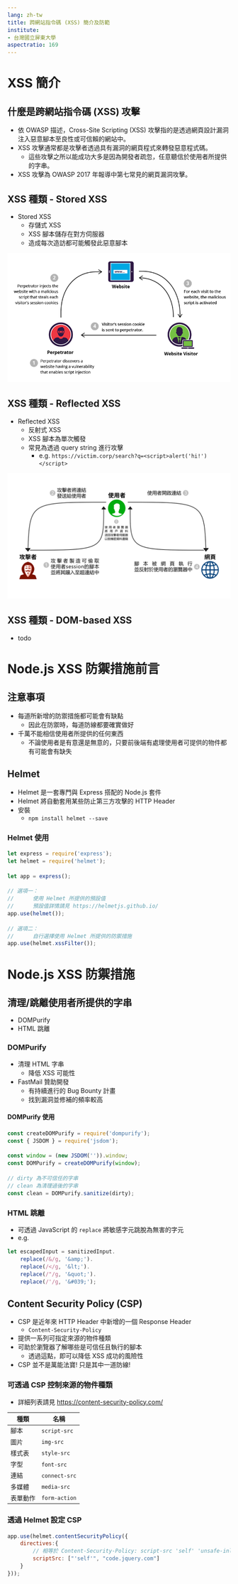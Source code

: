 ```yaml
---
lang: zh-tw
title: 跨網站指令碼 (XSS) 簡介及防範
institute:
- 台灣國立屏東大學
aspectratio: 169
---
```


# XSS 簡介

## 什麼是跨網站指令碼 (XSS) 攻擊

- 依 OWASP 描述，Cross-Site Scripting (XSS) 攻擊指的是透過網頁設計漏洞注入惡意腳本至良性或可信賴的網站中。
- XSS 攻擊通常都是攻擊者透過具有漏洞的網頁程式來轉發惡意程式碼。
  - 這些攻擊之所以能成功大多是因為開發者疏忽，任意聽信於使用者所提供的字串。
- XSS 攻擊為 OWASP 2017 年報導中第七常見的網頁漏洞攻擊。

## XSS 種類 - Stored XSS

- Stored XSS
  - 存儲式 XSS
  - XSS 腳本儲存在對方伺服器
  - 造成每次造訪都可能觸發此惡意腳本

![Stored XSS 攻擊流程](img/ch3-stored-xss.png)

## XSS 種類 - Reflected XSS

- Reflected XSS
  - 反射式 XSS
  - XSS 腳本為單次觸發
  - 常見為透過 query string 進行攻擊
    - e.g. `https://victim.corp/search?q=<script>alert('hi!')</script>`

![Reflected XSS 攻擊流程](img/ch3-reflected-xss.png)

## XSS 種類 - DOM-based XSS

- todo

# Node.js XSS 防禦措施前言

## 注意事項

- 每道所新增的防禦措施都可能會有缺點
  - 因此在防禦時，每道防線都要確實做好
- 千萬不能相信使用者所提供的任何東西
  - 不論使用者是有意還是無意的，只要前後端有處理使用者可提供的物件都有可能會有缺失

## Helmet

- Helmet 是一套專門與 Express 搭配的 Node.js 套件
- Helmet 將自動套用某些防止第三方攻擊的 HTTP Header
- 安裝
  - `npm install helmet --save`

### Helmet 使用

```js
let express = require('express');
let helmet = require('helmet');

let app = express();

// 選項一：
//      使用 Helmet 所提供的預設值
//      預設值詳情請見 https://helmetjs.github.io/
app.use(helmet());

// 選項二：
//      自行選擇使用 Helmet 所提供的防禦措施
app.use(helmet.xssFilter());
```

# Node.js XSS 防禦措施

## 清理/跳離使用者所提供的字串

- DOMPurify
- HTML 跳離

### DOMPurify

- 清理 HTML 字串
  - 降低 XSS 可能性
- FastMail 贊助開發
  - 有持續進行的 Bug Bounty 計畫
  - 找到漏洞並修補的頻率較高

#### DOMPurify 使用

```js
const createDOMPurify = require('dompurify');
const { JSDOM } = require('jsdom');

const window = (new JSDOM('')).window;
const DOMPurify = createDOMPurify(window);

// dirty 為不可信任的字串
// clean 為清理過後的字串
const clean = DOMPurify.sanitize(dirty);
```

### HTML 跳離

- 可透過 JavaScript 的 `replace` 將敏感字元跳脫為無害的字元
- e.g.
```js
let escapedInput = sanitizedInput.
    replace(/&/g, '&amp;').
    replace(/</g, '&lt;').
    replace(/"/g, '&quot;').
    replace(/'/g, '&#039;');
```

## Content Security Policy (CSP)

- CSP 是近年來 HTTP Header 中新增的一個 Response Header
  - `Content-Security-Policy`
- 提供一系列可指定來源的物件種類
- 可助於瀏覽器了解哪些是可信任且執行的腳本
  - 透過這點，即可以降低 XSS 成功的風險性
- CSP 並不是萬能法寶! 只是其中一道防線!

### 可透過 CSP 控制來源的物件種類

- 詳細列表請見 https://content-security-policy.com/

| 種類     | 名稱          |
| -------- | ------------- |
| 腳本     | `script-src`  |
| 圖片     | `img-src`     |
| 樣式表   | `style-src`   |
| 字型     | `font-src`    |
| 連結     | `connect-src` |
| 多媒體   | `media-src`   |
| 表單動作 | `form-action` |

### 透過 Helmet 設定 CSP

```js
app.use(helmet.contentSecurityPolicy({
    directives:{
        // 相等於 Content-Security-Policy: script-src 'self' 'unsafe-inline' code.jquery.com;
        scriptSrc: ["'self'", "code.jquery.com"]
    }
}));
```